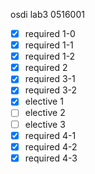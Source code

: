osdi lab3 0516001
- [x] required 1-0
- [x] required 1-1
- [x] required 1-2
- [x] required 2
- [x] required 3-1
- [x] required 3-2
- [x] elective 1
- [ ] elective 2
- [ ] elective 3
- [x] required 4-1
- [x] required 4-2
- [x] required 4-3
